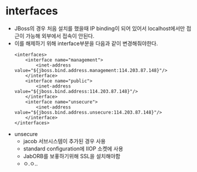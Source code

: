 # interfaces
 - JBoss의 경우 처음 설치를 했을때 IP binding이 되어 있어서 localhost에서만 접근이 가능해 외부에서 접속이 안된다.
 - 이를 해제하기 위해 interface부분을 다음과 같이 변경해줘야한다.
 	```
 	<interfaces>
        <interface name="management">
            <inet-address value="${jboss.bind.address.management:114.203.87.148}"/>
        </interface>
        <interface name="public">
            <inet-address value="${jboss.bind.address:114.203.87.148}"/>
        </interface>
        <interface name="unsecure">
            <inet-address value="${jboss.bind.address.unsecure:114.203.87.148}"/>
        </interface>
    </interfaces>
    ```
 - unsecure
 	 - jacob 서브시스템이 추가된 경우 사용
 	 - standard configuration에 IIOP 소켓에 사용
 	 - JabORB를 보홓하기위해 SSL을 설치해야함
 	 - ㅇ.ㅇ..
